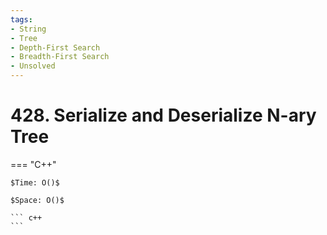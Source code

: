 ```yaml
---
tags:
- String
- Tree
- Depth-First Search
- Breadth-First Search
- Unsolved
---
```



# 428. Serialize and Deserialize N-ary Tree

=== "C++"

    $Time: O()$

    $Space: O()$

    ``` c++
    ```
